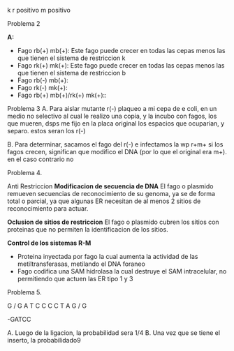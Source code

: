 k r positivo m positivo

Problema 2

**A:**
- Fago rb(+) mb(+): Este fago puede crecer en todas las cepas menos las que tienen el sistema de restriccion k 
- Fago rk(+) mk(+): Este fago puede crecer en todas las cepas menos las que tienen el sistema de restriccion b
- Fago rb(-) mb(+):
- Fago rk(-) mk(+):
- Fago rb(+) mb(+)/rk(+) mk(+)::

Problema 3
A. Para aislar mutante r(-) plaqueo a mi cepa de e coli, en un medio no selectivo al cual le realizo una copia, y la incubo con fagos, los que mueren, dsps me fijo en la placa original los espacios que ocuparian, y separo. estos seran los r(-)

B. Para determinar, sacamos el fago del r(-) e infectamos la wp r+m+ si los fagos crecen, significan que modifico el DNA (por lo que el original era m+). en el caso contrario no

Problema 4.

Anti Restriccion
**Modificacion de secuencia de DNA**
El fago o plasmido remueven secuencias de reconocimiento de su genoma, ya se de forma total o parcial, ya que algunas ER necesitan de al menos 2 sitios de reconocimiento para actuar.

**Oclusion de sitios de restriccion**
El fago o plasmido cubren los sitios con proteinas que no permiten la identificacion de los sitios.

**Control de los sistemas R-M**
- Proteina inyectada por fago la cual aumenta la actividad de las metiltransferasas, metilando el DNA foraneo
- Fago codifica una SAM hidrolasa la cual destruye el SAM intracelular, no permitiendo que actuen las ER tipo 1 y 3

Problema 5.

G / G A T C    C
C    C T A G / G


-GATCC

A. Luego de la ligacion, la probabilidad sera 1/4 
B. Una vez que se tiene el inserto, la probabilidado9